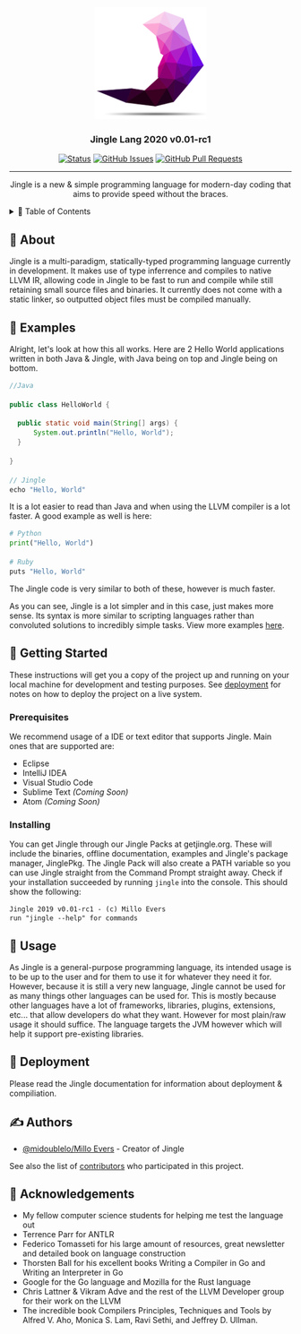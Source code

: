 <p align="center">
  <a href="" rel="noopener">
 <img width=200px height=200px src="https://raw.githubusercontent.com/exedys/jingle-lang/master/jingle%20logo.png" alt="Jingle Logo"></a>
</p>

<h3 align="center">Jingle Lang 2020 v0.01-rc1</h3>

<div align="center">

  [![Status](https://img.shields.io/badge/status-active-success.svg?style=for-the-badge)](https://github.com/jingle-lang/jingle/blob/master/CHANGELOG.md)
  [![GitHub Issues](https://img.shields.io/github/issues/jingle-lang/jingle?style=for-the-badge)](https://github.com/jingle-lang/jingle/issues)
  [![GitHub Pull Requests](https://img.shields.io/github/issues-pr/jingle-lang/jingle?style=for-the-badge)](https://github.com/jingle-lang/jingle/pulls)

</div>

---

<p align="center"> Jingle is a new & simple programming language for modern-day coding that aims to provide speed without the braces.
    <br> 
</p>

<details>
<summary>📖 Table of Contents</summary>
<br />
  
## 📝 Table of Contents
- [About](#about)
- [Examples](#examples)
- [Getting Started](#getting_started)
- [Deployment](#deployment)
- [Usage](#usage)
- [Authors](#authors)
- [Acknowledgments](#acknowledgement)
- [Coming Soon](../master/docs/COMING_SOON.md)
- [Contributing](../master/docs/CONTRIBUTING.md)
- [Changelog](../master/docs/CHANGELOG.md)
- [Code of Conduct](../master/docs/CODE_OF_CONDUCT.md)
</details>

## 📜 About <a name = "about"></a>
Jingle is a multi-paradigm, statically-typed programming language currently in development. It makes use of type inferrence and compiles to native LLVM IR, allowing code in Jingle to be fast to run and compile while still retaining small source files and binaries. It currently does not come with a static linker, so outputted object files must be compiled manually.

## 📔 Examples <a name = "examples"></a>
Alright, let's look at how this all works. Here are 2 Hello World applications written in both Java & Jingle, with Java being on top and Jingle being on bottom.

```java
//Java

public class HelloWorld {

  public static void main(String[] args) {
      System.out.println("Hello, World");
  }
  
}

// Jingle
echo "Hello, World"
```

It is a lot easier to read than Java and when using the LLVM compiler is a lot faster. A good example as well is here:
```python
# Python
print("Hello, World")

# Ruby
puts "Hello, World"
```

The Jingle code is very similar to both of these, however is much faster.

As you can see, Jingle is a lot simpler and in this case, just makes more sense. Its syntax is more similar to scripting languages rather than convoluted solutions to incredibly simple tasks. View more examples [here](https://github.com/jingle-lang/jingle/wiki/Syntax-Examples-and-Reference).

## 🏁 Getting Started <a name = "getting_started"></a>
These instructions will get you a copy of the project up and running on your local machine for development and testing purposes. See [deployment](#deployment) for notes on how to deploy the project on a live system.

### Prerequisites

We recommend usage of a IDE or text editor that supports Jingle. Main ones that are supported are:
- Eclipse 
- IntelliJ IDEA
- Visual Studio Code
- Sublime Text *(Coming Soon)*
- Atom *(Coming Soon)*

### Installing

You can get Jingle through our Jingle Packs at getjingle.org. These will include the binaries, offline documentation, examples and Jingle's package manager, JinglePkg. The Jingle Pack will also create a PATH variable so you can use Jingle straight from the Command Prompt straight away. Check if your installation succeeded by running `jingle` into the console. This should show the following:
```
Jingle 2019 v0.01-rc1 - (c) Millo Evers
run "jingle --help" for commands
``` 

## 🎈 Usage <a name="usage"></a>
As Jingle is a general-purpose programming language, its intended usage is to be up to the user and for them to use it for whatever they need it for. However, because it is still a very new language, Jingle cannot be used for as many things other languages can be used for. This is mostly because other languages have a lot of frameworks, libraries, plugins, extensions, etc... that allow developers do what they want. However for most plain/raw usage it should suffice. The language targets the JVM however which will help it support pre-existing libraries.

## 🚀 Deployment <a name = "deployment"></a>
Please read the Jingle documentation for information about deployment & compiliation.

## ✍️ Authors <a name = "authors"></a>
- [@midoublelo/Millo Evers](https://github.com/midoublelo) - Creator of Jingle

See also the list of [contributors](https://github.com/jingle-lang/jingle/contributors) who participated in this project.

## 🎉 Acknowledgements <a name = "acknowledgement"></a>
- My fellow computer science students for helping me test the language out
- Terrence Parr for ANTLR
- Federico Tomasseti for his large amount of resources, great newsletter and detailed book on language construction
- Thorsten Ball for his excellent books Writing a Compiler in Go and Writing an Interpreter in Go
- Google for the Go language and Mozilla for the Rust language
- Chris Lattner & Vikram Adve and the rest of the LLVM Developer group for their work on the LLVM
- The incredible book Compilers Principles, Techniques and Tools by Alfred V. Aho, Monica S. Lam, Ravi Sethi, and Jeffrey D. Ullman.
